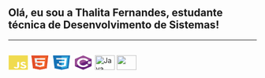 ## Olá, eu sou a Thalita Fernandes, estudante técnica de Desenvolvimento de Sistemas!
<hr>
<div style="display: inline_block"><br>
  <img align="center" height="30" width="40" src="https://raw.githubusercontent.com/devicons/devicon/master/icons/javascript/javascript-plain.svg"  title="Javascript">
 
  
  <img align="center"  height="30" width="40" src="https://raw.githubusercontent.com/devicons/devicon/master/icons/html5/html5-original.svg"  title="HTML">
  <img align="center" " height="30" width="40" src="https://raw.githubusercontent.com/devicons/devicon/master/icons/css3/css3-original.svg"  title="Css">

  <img align="center"  height="30" width="40" src="https://raw.githubusercontent.com/devicons/devicon/master/icons/csharp/csharp-original.svg" title="C#(CSharp)">
  <img  align="center"  title="Java"  height="30" width="40" src="https://cdn.jsdelivr.net/gh/devicons/devicon/icons/java/java-original.svg" />

  
  <img   align="center" height="30" width="40"  src="https://cdn.jsdelivr.net/gh/devicons/devicon/icons/vscode/vscode-original.svg" />
          
          
</div>
  
  ##
 

  
</div>
